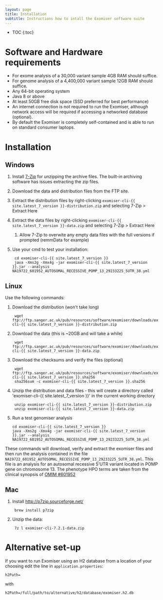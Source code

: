```yaml
---
layout: page
title: Installation
subtitle: Instructions how to intall the Exomiser software suite
---
```


* TOC
{:toc}


# Software and Hardware requirements
 - For exome analysis of a 30,000 variant sample 4GB RAM should suffice.
 - For genome analysis of a 4,400,000 variant sample 12GB RAM should suffice.
 - Any 64-bit operating system
 - Java 8 or above
 - At least 50GB free disk space (SSD preferred for best performance)
 - An internet connection is not required to run the Exomiser, although network access will be required if accessing a
  networked database (optional).
 - By default the Exomiser is completely self-contained and is able to run on standard consumer laptops.

# Installation

## Windows

1. Install [7-Zip](http://www.7-zip.org) for unzipping the archive files. The built-in archiving software has issues extracting the zip files. 
2. Download the data and distribution files from the FTP site.
3. Extract the distribution files by right-clicking `exomiser-cli-{{ site.latest_7_version }}-distribution.zip` and selecting 7-Zip > Extract Here
4. Extract the data files by right-clicking `exomiser-cli-{{ site.latest_7_version }}-data.zip` and selecting 7-Zip > Extract Here
   1. Allow 7-Zip to overwite any empty data files with the full versions if prompted (remmData for example) 
5. Use your cmd to test your installation:

		cd exomiser-cli-{{ site.latest_7_version }}
		java -Xms2g -Xmx4g -jar exomiser-cli-{{ site.latest_7_version }}.jar --analysis NA19722_601952_AUTOSOMAL_RECESSIVE_POMP_13_29233225_5UTR_38.yml
 
## Linux

Use the following commands:

1. Download the distribution (won't take long)

		wget ftp://ftp.sanger.ac.uk/pub/resources/software/exomiser/downloads/exomiser/exomiser-cli-{{ site.latest_7_version }}-distribution.zip

2. Download the data (this is ~20GB and will take a while)

		wget ftp://ftp.sanger.ac.uk/pub/resources/software/exomiser/downloads/exomiser/exomiser-cli-{{ site.latest_7_version }}-data.zip

3. Download the checksums and verify the files (optional)
 
		wget ftp://ftp.sanger.ac.uk/pub/resources/software/exomiser/downloads/exomiser/exomiser-cli-{{ site.latest_7_version }}.sha256
		sha256sum -c exomiser-cli-{{ site.latest_7_version }}.sha256

4. Unzip the distribution and data files - this will create a directory called 'exomiser-cli-{{ site.latest_7_version }}' in the current working directory

		unzip exomiser-cli-{{ site.latest_7_version }}-distribution.zip
		unzip exomiser-cli-{{ site.latest_7_version }}-data.zip
 
 5. Run a test genomiser analysis

		cd exomiser-cli-{{ site.latest_7_version }}
		java -Xms2g -Xmx4g -jar exomiser-cli-{{ site.latest_7_version }}.jar --analysis NA19722_601952_AUTOSOMAL_RECESSIVE_POMP_13_29233225_5UTR_38.yml

These commands will download, verify and extract the exomiser files and then run the analysis contained in the file `NA19722_601952_AUTOSOMAL_RECESSIVE_POMP_13_29233225_5UTR_38.yml`. 
This file is an analysis for an autosomal recessive 5'UTR variant located in POMP gene on chromosome 13. The phenotype HPO terms are taken from the clinical synopsis of
[OMIM #601952](http://www.omim.org/clinicalSynopsis/601952) 

## Mac

1. Install http://p7zip.sourceforge.net/

		brew install p7zip

2. Unzip the data:

		7z l exomiser-cli-7.2.1-data.zip

# Alternative set-up

If you want to run Exomiser using an H2 database from a location of your choosing edit the line in `application.properties`:

    h2Path=

with

    h2Path=/full/path/to/alternative/h2/database/exomiser.h2.db

